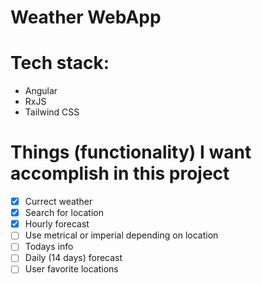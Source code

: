 # Weather WebApp

# Tech stack:

-   Angular
-   RxJS
-   Tailwind CSS

# Things (functionality) I want accomplish in this project

-   [x] Currect weather
-   [x] Search for location
-   [x] Hourly forecast
-   [ ] Use metrical or imperial depending on location
-   [ ] Todays info
-   [ ] Daily (14 days) forecast
-   [ ] User favorite locations
